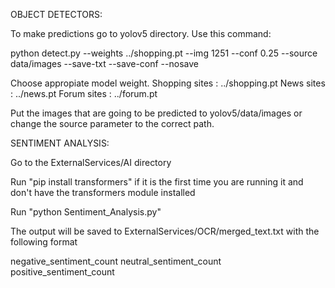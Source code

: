 OBJECT DETECTORS:

To make predictions go to yolov5 directory. 
Use this command:

python detect.py --weights ../shopping.pt --img 1251 --conf 0.25 --source data/images --save-txt --save-conf --nosave 

Choose appropiate model weight. 
Shopping sites : ../shopping.pt
News sites : ../news.pt
Forum sites : ../forum.pt

Put the images that are going to be predicted to yolov5/data/images or change the source parameter to the correct path.


SENTIMENT ANALYSIS:

Go to the ExternalServices/AI directory

Run "pip install transformers" if it is the first time you are running it and don't have the transformers module installed

Run "python Sentiment_Analysis.py"

The output will be saved to ExternalServices/OCR/merged_text.txt with the following format

negative_sentiment_count neutral_sentiment_count positive_sentiment_count